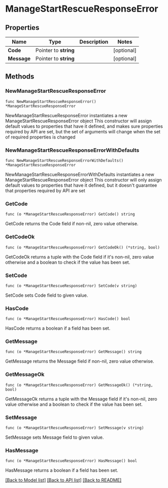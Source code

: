 # ManageStartRescueResponseError

## Properties

Name | Type | Description | Notes
------------ | ------------- | ------------- | -------------
**Code** | Pointer to **string** |  | [optional] 
**Message** | Pointer to **string** |  | [optional] 

## Methods

### NewManageStartRescueResponseError

`func NewManageStartRescueResponseError() *ManageStartRescueResponseError`

NewManageStartRescueResponseError instantiates a new ManageStartRescueResponseError object
This constructor will assign default values to properties that have it defined,
and makes sure properties required by API are set, but the set of arguments
will change when the set of required properties is changed

### NewManageStartRescueResponseErrorWithDefaults

`func NewManageStartRescueResponseErrorWithDefaults() *ManageStartRescueResponseError`

NewManageStartRescueResponseErrorWithDefaults instantiates a new ManageStartRescueResponseError object
This constructor will only assign default values to properties that have it defined,
but it doesn't guarantee that properties required by API are set

### GetCode

`func (o *ManageStartRescueResponseError) GetCode() string`

GetCode returns the Code field if non-nil, zero value otherwise.

### GetCodeOk

`func (o *ManageStartRescueResponseError) GetCodeOk() (*string, bool)`

GetCodeOk returns a tuple with the Code field if it's non-nil, zero value otherwise
and a boolean to check if the value has been set.

### SetCode

`func (o *ManageStartRescueResponseError) SetCode(v string)`

SetCode sets Code field to given value.

### HasCode

`func (o *ManageStartRescueResponseError) HasCode() bool`

HasCode returns a boolean if a field has been set.

### GetMessage

`func (o *ManageStartRescueResponseError) GetMessage() string`

GetMessage returns the Message field if non-nil, zero value otherwise.

### GetMessageOk

`func (o *ManageStartRescueResponseError) GetMessageOk() (*string, bool)`

GetMessageOk returns a tuple with the Message field if it's non-nil, zero value otherwise
and a boolean to check if the value has been set.

### SetMessage

`func (o *ManageStartRescueResponseError) SetMessage(v string)`

SetMessage sets Message field to given value.

### HasMessage

`func (o *ManageStartRescueResponseError) HasMessage() bool`

HasMessage returns a boolean if a field has been set.


[[Back to Model list]](../README.md#documentation-for-models) [[Back to API list]](../README.md#documentation-for-api-endpoints) [[Back to README]](../README.md)


